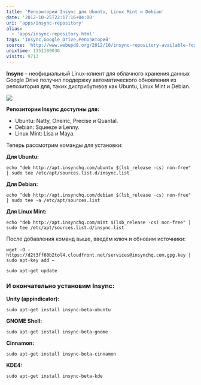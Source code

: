 ```yaml
---
title: 'Репозитории Insync для Ubuntu, Linux Mint и Debian'
date: '2012-10-25T22:17:16+04:00'
uri: 'apps/insync-repository'
alias: 
  - 'apps/insync-repository.html'
tags: 'Insync,Google Drive,Репозиторий'
source: 'http://www.webupd8.org/2012/10/insync-repository-available-for-ubuntu.html'
unixtime: 1351189036
visits: 9713
---
```

**Insync** – неофициальный Linux-клиент для облачного хранения данных Google Drive получил поддержку автоматического обновления из репозитория для, таких дистрибутивов как Ubuntu, Linux Mint и Debian.

[![](img/2012/10/25/22-00/isync-ubuntu-8122729194-o.jpg)](img/2012/10/25/22-00/isync-ubuntu-8122729194-o.jpg)

**Репозитории Insync доступны для:**

*   Ubuntu: Natty, Oneiric, Precise и Quantal.
*   Debian: Squeeze и Lenny.
*   Linux Mint: Lisa и Maya.

Теперь рассмотрим команды для установки:

**Для Ubuntu:**

```
echo "deb http://apt.insynchq.com/ubuntu $(lsb_release -cs) non-free" | sudo tee /etc/apt/sources.list.d/insync.list
```

**Для Debian:**

```
echo "deb http://apt.insynchq.com/debian $(lsb_release -cs) non-free" | sudo tee -a /etc/apt/sources.list
```

**Для Linux Mint:**

```
echo "deb http://apt.insynchq.com/mint $(lsb_release -cs) non-free" | sudo tee /etc/apt/sources.list.d/insync.list
```

После добавления команд выше, введём ключ и обновим источники:

```
wget -O - https://d2t3ff60b2tol4.cloudfront.net/services@insynchq.com.gpg.key | sudo apt-key add –
```

```
sudo apt-get update
```

### И окончательно установим Insync:

**Unity (appindicator):**

```
sudo apt-get install insync-beta-ubuntu
```

**GNOME Shell:**

```
sudo apt-get install insync-beta-gnome
```

**Cinnamon:**

```
sudo apt-get install insync-beta-cinnamon
```

**KDE4:**

```
sudo apt-get install insync-beta-kde
```
